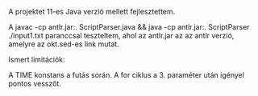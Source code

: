 A projektet 11-es Java verzió mellett fejlesztettem.

A javac -cp antlr.jar:. ScriptParser.java && java -cp antlr.jar:. ScriptParser ./input1.txt paranccsal teszteltem, ahol az antlr.jar az az antlr verzió, amelyre az okt.sed-es link mutat.

Ismert limitációk:

A TIME konstans a futás során.
A for ciklus a 3. paraméter után igényel pontos vesszőt.
